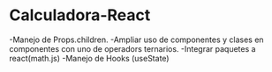 # Calculadora-React


-Manejo de Props.children.
-Ampliar uso de componentes y clases en componentes con uno de operadors ternarios.
-Integrar paquetes a react(math.js)
-Manejo de Hooks (useState)
